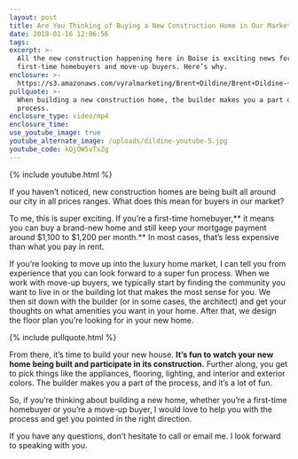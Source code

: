 ```yaml
---
layout: post
title: Are You Thinking of Buying a New Construction Home in Our Market?
date: 2018-01-16 12:06:56
tags:
excerpt: >-
  All the new construction happening here in Boise is exciting news for both
  first-time homebuyers and move-up buyers. Here’s why.
enclosure: >-
  https://s3.amazonaws.com/vyralmarketing/Brent+Dildine/Brent+Dildine-+Are+You+Thinking+of+Buying+a+New+Construction+Home+in+Our+Market%253F.mp4
pullquote: >-
  When building a new construction home, the builder makes you a part of the
  process.
enclosure_type: video/mp4
enclosure_time:
use_youtube_image: true
youtube_alternate_image: /uploads/dildine-youtube-5.jpg
youtube_code: kQjOW5vTxZg
---
```



{% include youtube.html %}

If you haven’t noticed, new construction homes are being built all around our city in all prices ranges. What does this mean for buyers in our market?

To me, this is super exciting. If you’re a first-time homebuyer,** it means you can buy a brand-new home and still keep your mortgage payment around $1,100 to $1,200 per month.** In most cases, that’s less expensive than what you pay in rent.

If you’re looking to move up into the luxury home market, I can tell you from experience that you can look forward to a super fun process. When we work with move-up buyers, we typically start by finding the community you want to live in or the building lot that makes the most sense for you. We then sit down with the builder (or in some cases, the architect) and get your thoughts on what amenities you want in your home. After that, we design the floor plan you’re looking for in your new home.

{% include pullquote.html %}

From there, it’s time to build your new house. **It’s fun to watch your new home being built and participate in its construction.** Further along, you get to pick things like the appliances, flooring, lighting, and interior and exterior colors. The builder makes you a part of the process, and it’s a lot of fun.

So, if you’re thinking about building a new home, whether you’re a first-time homebuyer or you’re a move-up buyer, I would love to help you with the process and get you pointed in the right direction.

If you have any questions, don’t hesitate to call or email me. I look forward to speaking with you.